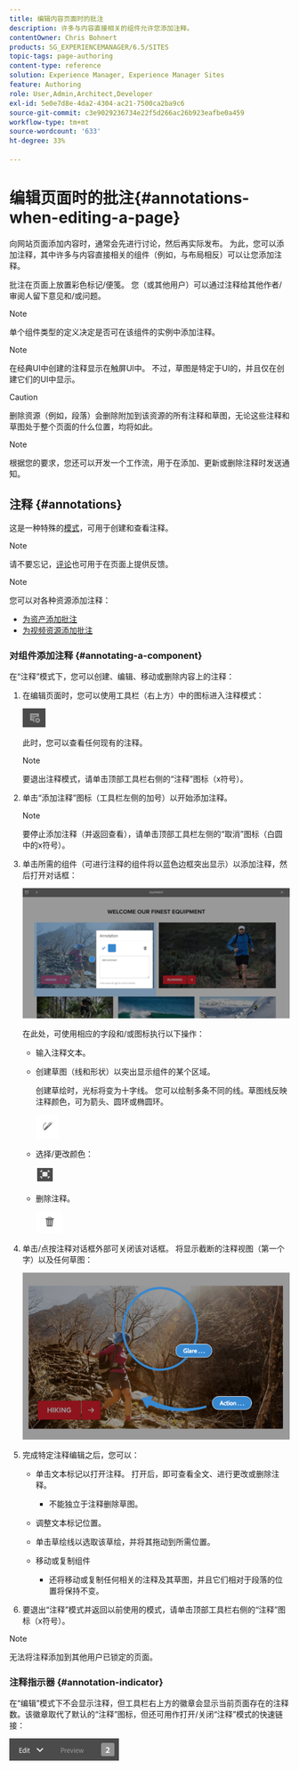 ```yaml
---
title: 编辑内容页面时的批注
description: 许多与内容直接相关的组件允许您添加注释。
contentOwner: Chris Bohnert
products: SG_EXPERIENCEMANAGER/6.5/SITES
topic-tags: page-authoring
content-type: reference
solution: Experience Manager, Experience Manager Sites
feature: Authoring
role: User,Admin,Architect,Developer
exl-id: 5e0e7d8e-4da2-4304-ac21-7500ca2ba9c6
source-git-commit: c3e9029236734e22f5d266ac26b923eafbe0a459
workflow-type: tm+mt
source-wordcount: '633'
ht-degree: 33%

---
```


# 编辑页面时的批注{#annotations-when-editing-a-page}

向网站页面添加内容时，通常会先进行讨论，然后再实际发布。 为此，您可以添加注释，其中许多与内容直接相关的组件（例如，与布局相反）可以让您添加注释。

批注在页面上放置彩色标记/便笺。 您（或其他用户）可以通过注释给其他作者/审阅人留下意见和/或问题。

>[!NOTE]
>
>单个组件类型的定义决定是否可在该组件的实例中添加注释。

>[!NOTE]
>
>在经典UI中创建的注释显示在触屏UI中。 不过，草图是特定于UI的，并且仅在创建它们的UI中显示。

>[!CAUTION]
>
>删除资源（例如，段落）会删除附加到该资源的所有注释和草图，无论这些注释和草图处于整个页面的什么位置，均将如此。

>[!NOTE]
>
>根据您的要求，您还可以开发一个工作流，用于在添加、更新或删除注释时发送通知。

## 注释 {#annotations}

这是一种特殊的[模式](/help/sites-authoring/author-environment-tools.md#page-modes)，可用于创建和查看注释。

>[!NOTE]
>
>请不要忘记，[评论](/help/sites-authoring/basic-handling.md#timeline)也可用于在页面上提供反馈。

>[!NOTE]
>
>您可以对各种资源添加注释：
>
>* [为资产添加批注](/help/assets/manage-assets.md#annotating)
>* [为视频资源添加批注](/help/assets/managing-video-assets.md#annotate-video-assets)
>

### 对组件添加注释 {#annotating-a-component}

在“注释”模式下，您可以创建、编辑、移动或删除内容上的注释：

1. 在编辑页面时，您可以使用工具栏（右上方）中的图标进入注释模式：

   ![批注](do-not-localize/screen_shot_2018-03-22at110414.png)

   此时，您可以查看任何现有的注释。

   >[!NOTE]
   >
   >要退出注释模式，请单击顶部工具栏右侧的“注释”图标（x符号）。

1. 单击“添加注释”图标（工具栏左侧的加号）以开始添加注释。

   >[!NOTE]
   >
   >要停止添加注释（并返回查看），请单击顶部工具栏左侧的“取消”图标（白圆中的x符号）。

1. 单击所需的组件（可进行注释的组件将以蓝色边框突出显示）以添加注释，然后打开对话框：

   ![screen_shot_2018-03-22at110606](assets/screen_shot_2018-03-22at110606.png)

   在此处，可使用相应的字段和/或图标执行以下操作：

   * 输入注释文本。
   * 创建草图（线和形状）以突出显示组件的某个区域。


     创建草绘时，光标将变为十字线。 您可以绘制多条不同的线。草图线反映注释颜色，可为箭头、圆环或椭圆环。

     ![草图](do-not-localize/screen_shot_2018-03-22at110640.png)

   * 选择/更改颜色：

     ![选择/更改颜色](do-not-localize/chlimage_1-19.png)

   * 删除注释。

     ![删除注释](do-not-localize/screen_shot_2018-03-22at110647.png)

1. 单击/点按注释对话框外部可关闭该对话框。 将显示截断的注释视图（第一个字）以及任何草图：

   ![screen_shot_2018-03-22at110850](assets/screen_shot_2018-03-22at110850.png)

1. 完成特定注释编辑之后，您可以：

   * 单击文本标记以打开注释。 打开后，即可查看全文、进行更改或删除注释。

      * 不能独立于注释删除草图。

   * 调整文本标记位置。
   * 单击草绘线以选取该草绘，并将其拖动到所需位置。
   * 移动或复制组件

      * 还将移动或复制任何相关的注释及其草图，并且它们相对于段落的位置将保持不变。

1. 要退出“注释”模式并返回以前使用的模式，请单击顶部工具栏右侧的“注释”图标（x符号）。

>[!NOTE]
>
>无法将注释添加到其他用户已锁定的页面。

### 注释指示器 {#annotation-indicator}

在“编辑”模式下不会显示注释，但工具栏右上方的徽章会显示当前页面存在的注释数。该徽章取代了默认的“注释”图标，但还可用作打开/关闭“注释”模式的快速链接：

![批注指示器](assets/chlimage_1-242.png)
